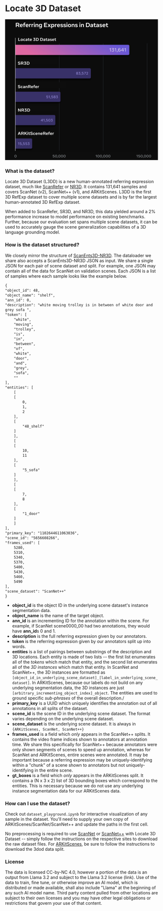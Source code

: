 # Locate 3D Dataset
![A comparison of Locate 3D Dataset with other datasets](figure.png)

### What is the dataset?
Locate 3D Dataset (L3DD) is a new human-annotated referring expression dataset, much like [ScanRefer](https://daveredrum.github.io/ScanRefer/) or [NR3D](https://referit3d.github.io/). It contains 131,641 samples and covers ScanNet (v2), ScanNet++ (v1), and ARKitScenes. L3DD is the first 3D RefExp dataset to cover multiple scene datasets and is by far the largest human-annotated 3D RefExp dataset.

When added to ScanRefer, SR3D, and NR3D, this data yielded around a 2% performance increase to model performance on existing benchmarks. Further, because our evaluation set spans multiple scene datasets, it can be used to accurately gauge the scene generalization capabilities of a 3D language grounding model.

### How is the dataset structured?
We closely mirror the structure of [ScanEnts3D-NR3D](https://scanents3d.github.io/). The dataloader we share also accepts a ScanEnts3D-NR3D JSON as input. We share a single JSON for each pair of scene dataset and split. For example, one JSON may contain all of the data for ScanNet on validation scenes. Each JSON is a list of samples where each sample looks like the example below.

```
{
"object_id": 48,
"object_name": "shelf",
"ann_id": 0,
"description": "white moving trolley is in between of white door and grey sofa ",
"token": [
    "white",
    "moving",
    "trolley",
    "is",
    "in",
    "between",
    "of",
    "white",
    "door",
    "and",
    "grey",
    "sofa",
    ""
],
"entities": [
    [
    [
        0,
        1,
        2
    ],
    [
        "48_shelf"
    ]
    ],
    [
    [
        10,
        11
    ],
    [
        "5_sofa"
    ]
    ],
    [
    [
        7,
        8
    ],
    [
        "1_door"
    ]
    ]
],
"primary_key": "1102644611063036",
"scene_id": "5656608266",
"frames_used": [
    5280,
    5310,
    5340,
    5370,
    5400,
    5430,
    5460,
    5490
],
"scene_dataset": "ScanNet++"
}
```

- **object_id** is the object ID in the underlying scene dataset's instance segmentation data.
- **object_name** is the name of the target object.
- **ann_id** is an incrementing ID for the annotation within the scene. For example, if ScanNet scene0000_00 had two annotations, they would have **ann_id**s 0 and 1.
- **description** is the full referring expression given by our annotators.
- **token** is the referring expression given by our annotators split up into words.
- **entities** is a list of pairings between substrings of the description and 3D locations. Each entity is made of two lists -- the first list enumerates all of the *tokens* which match that entity, and the second list enumerates all of the *3D instances* which match that entity. In ScanNet and ScanNet++, the 3D instances are formatted as `[object_id_in_underlying_scene_dataset]_[label_in_underlying_scene_dataset]`. In ARKitScenes, because our labels do not build on any underlying segmentation data, the 3D instances are just `[arbitrary_incrementing_object_index]_object`. The entities are used to ground specific *sub-phrases* of the overall description./
- **primary_key** is a UUID which uniquely identifies the annotation out of all annotations in all splits of the dataset.
- **scene_id** is the scene ID in the underlying scene dataset. The format varies depending on the underlying scene dataset.
- **scene_dataset** is the underlying scene dataset. It is always in `{ARKitScenes, ScanNet, ScanNet++}`
- **frames_used** is a field which *only* appears in the ScanNet++ splits. It contains the video frame indices shown to annotators at annotation time. We share this specifically for ScanNet++ because annotators were only shown segments of scenes to speed up annotation, whereas for ScanNet and ARKitScenes, entire scenes were annotated. It may be important because a referring expression may be uniquely-identifying within a "chunk" of a scene shown to annotators but not uniquely-identifying in the entire scene.
- **gt_boxes** is a field which *only* appears in the ARKitScenes split. It contains a (N x 3 x 2) list of 3D bounding boxes which correspond to the entities. This is necessary because we do not use any underlying instance segmentation data for our ARKitScenes data.

### How can I use the dataset?
Check out `dataset_playground.ipynb` for interactive visualization of any sample in the dataset. You'll need to supply your own copy of ARKitScenes/ScanNet/ScanNet++ and update the paths in the first cell.

No preprocessing is required to use [ScanNet](http://www.scan-net.org/) or [ScanNet++](https://kaldir.vc.in.tum.de/scannetpp/) with Locate 3D Dataset -- simply follow the instructions on the respective sites to download the raw dataset files. For [ARKitScenes](https://github.com/apple/ARKitScenes/blob/main/DATA.md), be sure to follow the instructions to download the 3dod data split.

### License

The data is licensed CC-by-NC 4.0, however a portion of the data is an output from Llama 3.2 and subject to the Llama 3.2 license (link). Use of the data to train, fine tune, or otherwise improve an AI model, which is distributed or made available, shall also include "Llama" at the beginning of any such AI model name. Third party content pulled from other locations are subject to their own licenses and you may have other legal obligations or restrictions that govern your use of that content.